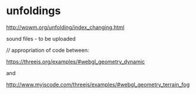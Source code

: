 # unfoldings

http://wowm.org/unfolding/index_changing.html

sound files -  to be uploaded

// appropriation of code between:  

https://threejs.org/examples/#webgl_geometry_dynamic

and

http://www.myjscode.com/threejs/examples/#webgl_geometry_terrain_fog
